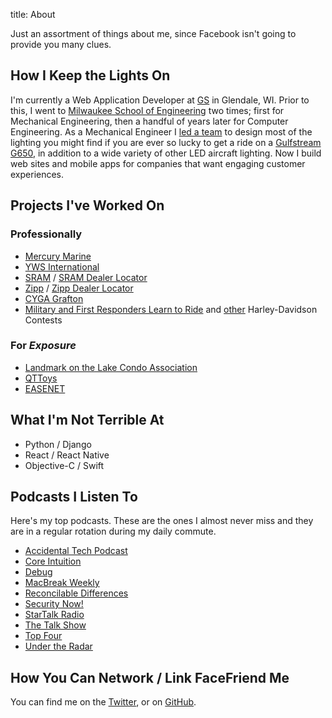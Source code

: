 title: About

Just an assortment of things about me, since Facebook isn't going to provide you many clues.

## How I Keep the Lights On

I'm currently a Web Application Developer at [GS](https://www.gsdesign.com) in Glendale, WI.  Prior to this, I went to [Milwaukee School of Engineering](http://www.msoe.edu) two times; first for Mechanical Engineering, then a handful of years later for Computer Engineering.  As a Mechanical Engineer I [led a team](http://www.emteq.com) to design most of the lighting you might find if you are ever so lucky to get a ride on a [Gulfstream G650](http://www.gulfstream.com/aircraft/gulfstream-g650), in addition to a wide variety of other LED aircraft lighting.  Now I build web sites and mobile apps for companies that want engaging customer experiences.

## Projects I've Worked On
### Professionally
- [Mercury Marine](https://www.mercurymarine.com/en/us/)
- [YWS International](https://ywsinternational.com/)
- [SRAM](https://www.sram.com) / [SRAM Dealer Locator](https://www.sram.com/find-dealer/)
- [Zipp](http://zipp.com) / [Zipp Dealer Locator](http://zipp.com/dealers/)
- [CYGA Grafton](http://cygagrafton.com)
- [Military and First Responders Learn to Ride](https://ridefree.harley-davidson.com/americanheroes/) and [other](https://ridefree.harley-davidson.com/darkcustom/) Harley-Davidson Contests


### For _Exposure_
- [Landmark on the Lake Condo Association](https://landmarkonthelake.com)
- [QTToys](http://qttoys.com/)
- [EASENET](https://web.archive.org/web/20140517055620/http://easenet.co/)

## What I'm Not Terrible At
- Python / Django
- React / React Native
- Objective-C / Swift

## Podcasts I Listen To

Here's my top podcasts.  These are the ones I almost never miss and they are in a regular rotation during my daily commute.

- [Accidental Tech Podcast](http://atp.fm)
- [Core Intuition](http://www.coreint.org)
- [Debug](https://twitter.com/debugcast)
- [MacBreak Weekly](https://twit.tv/shows/macbreak-weekly)
- [Reconcilable Differences](https://www.relay.fm/rd)
- [Security Now!](https://twit.tv/shows/security-now)
- [StarTalk Radio](http://www.startalkradio.net)
- [The Talk Show](http://daringfireball.net/thetalkshow/)
- [Top Four](https://www.relay.fm/topfour)
- [Under the Radar](https://www.relay.fm/radar)

## How You Can Network / Link FaceFriend Me

You can find me on the [Twitter](https://twitter.com/chriserickson), or on [GitHub](https://github.com/chris-erickson).
